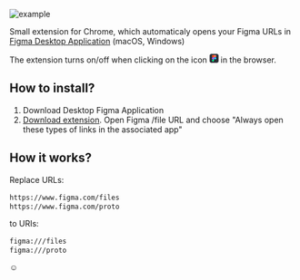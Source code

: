  ![example](https://i.imgur.com/ad8JREH.gif "Example")

Small extension for Chrome, which automaticaly opens your Figma URLs in [Figma Desktop Application](https://www.figma.com/downloads) (macOS, Windows)


The extension turns on/off when clicking on the icon ![icon](https://raw.githubusercontent.com/a-chabin/figma-chrome-extension/master/icons/icon-16.png "icon")
 in the browser.

## How to install? 

1. Download Desktop Figma Application
2. [Download extension](https://chrome.google.com/webstore/detail/lalnggagcnbcbhdahckdfmpcbagooiea/publish-accepted
). Open Figma /file URL and choose "Always open these types of links in the associated app"

## How it works? 

Replace URLs:
```
https://www.figma.com/files
https://www.figma.com/proto
```

to URIs:

```
figma:///files
figma:///proto
```
 ☺️
